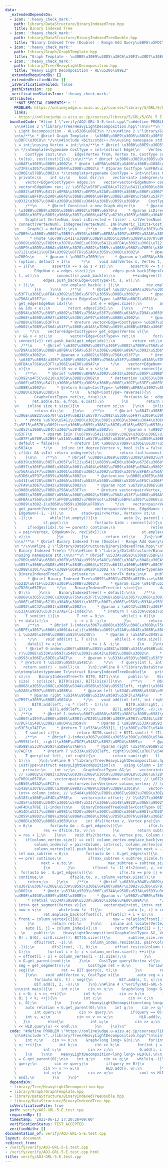 ```yaml
---
data:
  _extendedDependsOn:
  - icon: ':heavy_check_mark:'
    path: library/DataStructure/BinaryIndexedTree.hpp
    title: Binary Indexed Tree
  - icon: ':heavy_check_mark:'
    path: library/DataStructure/BinaryIndexedTreeDouble.hpp
    title: "Binary Indexed Tree (Double) - Range Add Query\u5BFE\u5FDC\u7248"
  - icon: ':heavy_check_mark:'
    path: library/Graph/GraphTemplate.hpp
    title: "Graph Template - \u30B0\u30E9\u30D5\u30C6\u30F3\u30D7\u30EC\u30FC\u30C8"
  - icon: ':heavy_check_mark:'
    path: library/Tree/HeavyLightDecomposition.hpp
    title: "Heavy Light Decomposition - HL\u5206\u89E3"
  _extendedRequiredBy: []
  _extendedVerifiedWith: []
  _isVerificationFailed: false
  _pathExtension: cpp
  _verificationStatusIcon: ':heavy_check_mark:'
  attributes:
    '*NOT_SPECIAL_COMMENTS*': ''
    PROBLEM: https://onlinejudge.u-aizu.ac.jp/courses/library/5/GRL/5/GRL_5_E
    links:
    - https://onlinejudge.u-aizu.ac.jp/courses/library/5/GRL/5/GRL_5_E
  bundledCode: "#line 1 \"verify/AOJ-GRL-5-E.test.cpp\"\n#define PROBLEM \"https://onlinejudge.u-aizu.ac.jp/courses/library/5/GRL/5/GRL_5_E\"\
    \n\n#line 2 \"library/Tree/HeavyLightDecomposition.hpp\"\n\n/**\n * @brief Heavy\
    \ Light Decomposition - HL\u5206\u89E3\n */\n\n#line 2 \"library/Graph/GraphTemplate.hpp\"\
    \n\n/**\n * @brief Graph Template - \u30B0\u30E9\u30D5\u30C6\u30F3\u30D7\u30EC\
    \u30FC\u30C8\n */\n\n#include <bits/stdc++.h>\nusing namespace std;\n\nusing EdgeNum\
    \ = int;\nusing Vertex = int;\n\n/**\n * @brief \u30B0\u30E9\u30D5\u306E\u8FBA\
    \n */\ntemplate<typename CostType = int>\nstruct Edge{\n    Vertex from, to;\n\
    \    CostType cost;\n\n    Edge(Vertex from, Vertex to, CostType cost) : from(from),\
    \ to(to), cost(cost){}\n};\n\n/**\n * @brief \u30B0\u30E9\u30D5\u3092\u8868\u3059\
    \u30AF\u30E9\u30B9\u3002\n * @note \u8FBA\u96C6\u5408\u306B\u3088\u3063\u3066\u5B9F\
    \u73FE\u3057\u3066\u3044\u308B\u3002\n * @tparam CostType \u8FBA\u306E\u91CD\u307F\
    \u306E\u578B\u3002\n */\ntemplate<typename CostType = int>\nclass Graph{\n   \
    \ private:\n    int sz;\n    bool dir;\n    vector<int> indegree;\n\n    public:\n\
    \    vector<Edge<CostType>> edges;\n    vector<vector<EdgeNum>> connect;\n   \
    \ vector<EdgeNum> rev; // \u5F62\u5F0F\u4E0A\u7121\u5411\u30B0\u30E9\u30D5\u3067\
    \u3082\u6709\u5411\u8FBA\u3092\u8FFD\u52A0\u3059\u308B\u306E\u3067\u3001\u8FBA\
    \u306E\u8FFD\u52A0\u6642\u306B\u9006\u8FBA\u306E\u8FBA\u756A\u53F7\u3092\u8A18\
    \u9332\u3067\u304D\u308B\u3088\u3046\u306B\u3059\u308B\n    CostType INF;\n\n\
    \    /**\n     * @brief Construct a new Graph object\n     * @param VertexNum\
    \ \u30B0\u30E9\u30D5\u306E\u9802\u70B9\u6570\n     * @param isDirected \u6709\u5411\
    \u30B0\u30E9\u30D5\u3068\u3057\u3066\u4F5C\u6210\u3059\u308B\u304B\n     */\n\
    \    Graph(int VertexNum, bool isDirected = false) : sz(VertexNum), dir(isDirected),\
    \ connect(VertexNum), indegree(VertexNum), INF(numeric_limits<CostType>::max()){}\n\
    \n    Graph() = default;\n\n    /**\n     * @brief \u30B0\u30E9\u30D5\u306B\u9802\
    \u70B9s\u3068\u9802\u70B9t\u9593\u306E\u8FBA\u3092\u8FFD\u52A0\u3059\u308B\u3002\
    \n     * @note \u6709\u5411\u30B0\u30E9\u30D5\u306A\u3089\u3070\u9802\u70B9s\u304B\
    \u3089\u9802\u70B9t\u3078\u306E\u6709\u5411\u8FBA\u3092\u3001\u7121\u5411\u30B0\
    \u30E9\u30D5\u306A\u3089\u3070\u9802\u70B9s\u3068\u9802\u70B9t\u3092\u7D50\u3076\
    \u7121\u5411\u8FBA\u3092\u8FFD\u52A0\u3059\u308B\u3002\n     * @param s \u9802\
    \u70B9s\n     * @param t \u9802\u70B9t\n     * @param w \u8FBA\u306E\u91CD\u307F\
    \ (option, default = 1)\n     */\n    void add(Vertex s, Vertex t, CostType w\
    \ = 1){\n        assert(0 <= s && s < sz);\n        assert(0 <= t && t < sz);\n\
    \        EdgeNum e = edges.size();\n        edges.push_back(Edge<CostType>(s,\
    \ t, w));\n        connect[s].push_back(e);\n        ++indegree[t];\n        if(!dir){\n\
    \            edges.push_back(Edge<CostType>(t, s, w));\n            connect[t].push_back(e\
    \ + 1);\n            rev.emplace_back(e + 1);\n            rev.emplace_back(e);\n\
    \        }\n    }\n\n    /**\n     * @brief \u6307\u5B9A\u3057\u305F\u8FBA\u756A\
    \u53F7\u306E\u8FBA\u3092\u53D6\u5F97\u3059\u308B\u3002\n     * @param idx \u8FBA\
    \u756A\u53F7\n     * @return Edge<CostType> \u8FBA\u60C5\u5831\n     */\n    Edge<CostType>\
    \ get_edge(EdgeNum idx){\n        int e = edges.size();\n        assert(0 <= idx\
    \ && idx < e);\n        return edges[idx];\n    }\n\n    /**\n     * @brief \u6307\
    \u5B9A\u3057\u305F\u9802\u70B9\u756A\u53F7\u306B\u63A5\u7D9A\u3059\u308B\u8FBA\
    \u306E\u4E00\u89A7\u3092\u53D6\u5F97\u3059\u308B\u3002\n     * @param v \u9802\
    \u70B9\u756A\u53F7\n     * @return vector<Edge<CostType>> \u6307\u5B9A\u3057\u305F\
    \u9802\u70B9\u756A\u53F7\u306B\u63A5\u7D9A\u3059\u308B\u8FBA\u306E\u4E00\u89A7\
    \n     */\n    vector<Edge<CostType>> get_edges(Vertex v){\n        assert(0 <=\
    \ v && v < sz);\n        vector<Edge<CostType>> ret;\n        for(auto &idx :\
    \ connect[v]) ret.push_back(get_edge(idx));\n        return ret;\n    }\n\n  \
    \  /**\n     * @brief \u6307\u5B9A\u3057\u305F\u9802\u70B9\u756A\u53F7\u306B\u63A5\
    \u7D9A\u3059\u308B\u8FBA\u756A\u53F7\u306E\u4E00\u89A7\u3092\u53D6\u5F97\u3059\
    \u308B\u3002\n     * @param v \u9802\u70B9\u756A\u53F7\n     * @return vector<EdgeNum>\
    \ \u6307\u5B9A\u3057\u305F\u9802\u70B9\u756A\u53F7\u306B\u63A5\u7D9A\u3059\u308B\
    \u8FBA\u756A\u53F7\u306E\u4E00\u89A7\n     */\n    vector<EdgeNum> get_list(Vertex\
    \ v){\n        assert(0 <= v && v < sz);\n        return connect[v];\n    }\n\n\
    \    /**\n     * @brief \u9006\u8FBA\u3092\u5F35\u3063\u305F\u30B0\u30E9\u30D5\
    \u3092\u4F5C\u6210\u3059\u308B\u3002\n     * @attention \u3053\u306E\u64CD\u4F5C\
    \u306F\u6709\u5411\u30B0\u30E9\u30D5\u306B\u306E\u307F\u53EF\u80FD\u3067\u3042\
    \u308B\u3002\n     * @return Graph<CostType> \u9006\u8FBA\u3092\u5F35\u3063\u305F\
    \u30B0\u30E9\u30D5\n     */\n    Graph<CostType> reverse(){\n        assert(dir);\n\
    \        Graph<CostType> ret(sz, true);\n        for(auto &e : edges){\n     \
    \       ret.add(e.to, e.from, e.cost);\n        }\n        return ret;\n    }\n\
    \n    inline size_t size(){\n        return sz;\n    }\n\n    inline bool directed(){\n\
    \        return dir;\n    }\n\n    /**\n     * @brief \u3042\u308B\u9802\u70B9\
    \u306E\u6B21\u6570(\u51FA\u6B21\u6570)\u3092\u53D6\u5F97\u3059\u308B\u3002\n \
    \    * @note \u6709\u5411\u30B0\u30E9\u30D5\u306B\u304A\u3044\u3066\u3001\u7B2C\
    2\u5F15\u6570\u3092true\u306B\u3059\u308C\u3070\u5165\u6B21\u6570\u3092\u5F97\u308B\
    \u3053\u3068\u304C\u3067\u304D\u308B\u3002\n     * @param v \u9802\u70B9\u756A\
    \u53F7\n     * @param isIn (\u6709\u5411\u30B0\u30E9\u30D5\u306E\u3068\u304D\u306E\
    \u307F\u6709\u52B9)\u5165\u6B21\u6570\u3092\u53D6\u5F97\u3059\u308B\u304B (option,\
    \ default = false)\n     * @return int \u9802\u70B9v\u306E\u6307\u5B9A\u3057\u305F\
    \u5024\n     */\n    inline int degree(Vertex v, bool isIn = false){\n       \
    \ if(dir && isIn) return indegree[v];\n        return (int)connect[v].size();\n\
    \    }\n\n    /**\n     * @brief \u30B0\u30E9\u30D5\u3092\u9802\u70B9root\u3092\
    \u6839\u3068\u3057\u305F\u7121\u5411\u6839\u4ED8\u304D\u6728\u3068\u307F\u306A\
    \u3057\u305F\u3068\u304D\u3001\u5404\u9802\u70B9\u306E\u89AA\u9802\u70B9\u306E\
    \u756A\u53F7\u3068\u3001\u305D\u308C\u3092\u7D50\u3076\u8FBA\u756A\u53F7\u3092\
    \u53D6\u5F97\u3059\u308B\u3002\n     * @attention \u30B0\u30E9\u30D5\u304C\u7121\
    \u5411\u6728\u3067\u306A\u3044\u5834\u5408\u306E\u52D5\u4F5C\u306F\u672A\u5B9A\
    \u7FA9\u3067\u3042\u308B\u3002\n     * @param root \u6728\u306E\u6839\u3068\u3059\
    \u308B\u9802\u70B9\u756A\u53F7\n     * @return vector<pair<Vertex, EdgeNum>> \u5404\
    \u9802\u70B9\u306E\u89AA\u306E\u9802\u70B9\u756A\u53F7\u3068\u89AA\u3078\u306E\
    \u8FBA\u756A\u53F7\uFF08\u9802\u70B9root\u306B\u5BFE\u3057\u3066\u306F\u3069\u3061\
    \u3089\u3082-1\u3068\u3059\u308B\uFF09\n     */\n    vector<pair<Vertex, EdgeNum>>\
    \ get_parent(Vertex root){\n        vector<pair<Vertex, EdgeNum>> ret(sz, pair<Vertex,\
    \ EdgeNum>(-1, -1));\n        stack<pair<Vertex, Vertex>> st;\n        st.emplace(root,\
    \ -1);\n        while(!st.empty()){\n            auto [v, parent] = st.top();\n\
    \            st.pop();\n            for(auto &idx : connect[v]){\n           \
    \     if(edges[idx].to == parent) continue;\n                ret[edges[idx].to]\
    \ = pair<Vertex, EdgeNum>(v, rev[idx]);\n                st.emplace(edges[idx].to,\
    \ v);\n            }\n        }\n        return ret;\n    }\n};\n#line 2 \"library/DataStructure/BinaryIndexedTreeDouble.hpp\"\
    \n\n/**\n * @brief Binary Indexed Tree (Double) - Range Add Query\u5BFE\u5FDC\u7248\
    \n */\n\n#line 2 \"library/DataStructure/BinaryIndexedTree.hpp\"\n\n/**\n * @brief\
    \ Binary Indexed Tree\n */\n\n#line 8 \"library/DataStructure/BinaryIndexedTree.hpp\"\
    \nusing namespace std;\n\n/**\n * @brief \u533A\u9593\u306B\u5BFE\u3059\u308B\u4E00\
    \u70B9\u66F4\u65B0\u30FB\u533A\u9593\u548C\u306E\u30AF\u30A8\u30EA\u306B\u5BFE\
    \u3057\u3066\u9AD8\u901F\u304B\u3064\u7C21\u6613\u306B\u5B9F\u88C5\u3067\u304D\
    \u308B\u30C7\u30FC\u30BF\u69CB\u9020\u3002 \n */\ntemplate<typename T>\nstruct\
    \ BinaryIndexedTree{\n    private:\n    vector<T> data;\n\n    public:\n    /**\n\
    \     * @brief Binary Indexed Tree\u3092\u8981\u7D20\u6570size\u3001\u50240\u3067\
    \u521D\u671F\u5316\u3059\u308B\u3002\n     * @param size \u914D\u5217\u306E\u8981\
    \u7D20\u6570\n     */\n    BinaryIndexedTree(int size){\n        data.resize(++size,\
    \ 0);\n    }\n\n    BinaryIndexedTree() = default;\n\n    /**\n     * @brief 1-index\u3067\
    \u8868\u3055\u308C\u308B\u756A\u53F7i\u306B\u5BFE\u3057\u3066\u3001\u914D\u5217\
    \u306E\u6700\u521D\u304B\u3089i\u307E\u3067\u306E\u9589\u533A\u9593\u306E\u548C\
    \u3092\u6C42\u3081\u308B\u3002\n     * @param i \u6C42\u3081\u305F\u3044\u9589\
    \u533A\u9593\u53F3\u7AEF(1-index)\n     * @return T \u533A\u9593\u548C\n     */\n\
    \    T sum(int i){\n        T ret = 0;\n        while(i > 0){\n            ret\
    \ += data[i];\n            i -= i & -i;\n        }\n        return ret;\n    }\n\
    \n    /**\n     * @brief 1-index\u3067\u8868\u3055\u308C\u308B\u756A\u53F7i\u306B\
    \u5BFE\u3057\u3066\u3001data[i]\u306Bx\u3092\u52A0\u3048\u308B\u3002\n     * @param\
    \ i \u52A0\u3048\u308B\u5834\u6240\n     * @param x \u52A0\u3048\u308B\u5024\n\
    \     */\n    void add(int i, T x){\n        while(i < data.size()){\n       \
    \     data[i] += x;\n            i += i & -i;\n        }\n    }\n\n    /**\n \
    \    * @brief 0-index\u3067\u8868\u3055\u308C\u308B\u534A\u958B\u533A\u9593[l,\
    \ r)\u306E\u533A\u9593\u548C\u3092\u6C42\u3081\u308B\u3002\n     * @param l \u533A\
    \u9593\u306E\u5DE6\u7AEF\n     * @param r \u533A\u9593\u306E\u53F3\u7AEF\n   \
    \  * @return T \u533A\u9593\u548C\n     */\n    T query(int l, int r){\n     \
    \   return sum(r) - sum(l);\n    }\n};\n#line 8 \"library/DataStructure/BinaryIndexedTreeDouble.hpp\"\
    \n\ntemplate<typename T>\nstruct BinaryIndexedTreeDouble{\n    private:\n    int\
    \ sz;\n    BinaryIndexedTree<T> BIT0, BIT1;\n\n    public:\n    BinaryIndexedTreeDouble(int\
    \ size) : sz(size), BIT0(size), BIT1(size){}\n\n    /**\n     * @brief 1-index\u3067\
    \u8868\u3055\u308C\u308B\u534A\u958B\u533A\u9593[left, right)\u306B\u5024x\u3092\
    \u52A0\u7B97\u3059\u308B\n     * @param left \u534A\u958B\u533A\u9593\u5DE6\u7AEF\
    \n     * @param right \u534A\u958B\u533A\u9593\u53F3\u7AEF\n     * @param x \u52A0\
    \u7B97\u3059\u308B\u5024\n     */\n    void add(int left, int right, T x){\n \
    \       BIT0.add(left, -x * (left - 1));\n        BIT0.add(right, x * (right -\
    \ 1));\n        BIT1.add(left, x);\n        BIT1.add(right, -x);\n    }\n\n  \
    \  /**\n     * @brief 1-index\u3067\u8868\u3055\u308C\u308B\u8981\u7D20i\u306B\
    \u3064\u3044\u3066\u3001\u8981\u7D201\u304B\u3089\u8981\u7D20i\u307E\u3067\u306E\
    \u7DCF\u548C\u3092\u8FD4\u3059\n     * @param i \u9589\u533A\u9593[1, i]\u306E\
    \u53F3\u7AEF\n     * @return T \u533A\u9593[1, i]\u306E\u7DCF\u548C\n     */\n\
    \    T sum(int i){\n        return BIT0.sum(i) + BIT1.sum(i) * (T)i;\n    }\n\n\
    \    /**\n     * @brief 1-index\u3067\u8868\u3055\u308C\u308B\u534A\u958B\u533A\
    \u9593[left, right)\u306E\u7DCF\u548C\u3092\u8FD4\u3059\n     * @param left \u534A\
    \u958B\u533A\u9593\u5DE6\u7AEF\n     * @param right \u534A\u958B\u533A\u9593\u53F3\
    \u7AEF\n     * @return T \u533A\u9593[left, right)\u306E\u7DCF\u548C\n     */\n\
    \    T query(int left, int right){\n        return sum(right - 1) - sum(left -\
    \ 1);\n    }\n};\n#line 9 \"library/Tree/HeavyLightDecomposition.hpp\"\n\ntemplate<typename\
    \ CostType>\nstruct HeavyLightDecompsition{\n    using Column = int;\n    \n \
    \   private:\n    int sz;\n    Graph<CostType> &G;\n    vector<int> subtree_size;\
    \ // \u9802\u70B9i\u3092\u6839\u3068\u3059\u308B\u90E8\u5206\u6728\u306E\u9802\
    \u70B9\u6570\n    vector<pair<Vertex, EdgeNum>> relation; // \u6728\u306E\u89AA\
    \u5B50\u95A2\u4FC2\n    vector<vector<Vertex>> column_vertex; // \u5404\u5217\u306B\
    \u542B\u307E\u308C\u308B\u9802\u70B9\u30EA\u30B9\u30C8\n    vector<pair<Column,\
    \ int>> column_index; // \u5404\u9802\u70B9\u306E\u9802\u70B9\u30EA\u30B9\u30C8\
    \u5185\u306E\u4F4D\u7F6E\n    vector<int> offset; // 1\u5217\u306B\u4E26\u3079\
    \u305F\u3068\u304D\u3001\u5404\u5217\u306E\u5148\u982D\u306E\u9802\u70B9\u306E\
    \u4F4D\u7F6E (1-index)\n\n    BinaryIndexedTreeDouble<CostType> BIT; // BIT\u306E\
    \u914D\u5217\u306E\u8981\u7D20\u306F\u300C\u305D\u306E\u8981\u7D20\u304C\u793A\
    \u3059\u9802\u70B9\u306E\u89AA\u3068\u306E\u7D50\u3076\u8FBA\u306E\u91CD\u307F\
    \u300D\u3092\u8868\u3059\n\n    int dfs1(Vertex v, Vertex pre){\n        int res\
    \ = 0;\n        for(auto &e : G.get_edges(v)){\n            if(e.to == pre) continue;\n\
    \            res += dfs1(e.to, v);\n        }\n        return subtree_size[v]\
    \ = res + 1;\n    }\n\n    void dfs2(Vertex v, Vertex pre, Column col){\n    \
    \    if(column_vertex.size() == col) column_vertex.emplace_back(vector<Vertex>{});\n\
    \        column_index[v] = pair<Column, int>(col, column_vertex[col].size());\n\
    \        column_vertex[col].push_back(v);\n        Vertex next = -1;\n       \
    \ int max_subtree = 0;\n        for(auto &e : G.get_edges(v)){\n            if(e.to\
    \ == pre) continue;\n            if(max_subtree < subtree_size[e.to]){\n     \
    \           next = e.to;\n                max_subtree = subtree_size[e.to];\n\
    \            }\n        }\n        if(next != -1) dfs2(next, v, col);\n      \
    \  for(auto &e : G.get_edges(v)){\n            if(e.to == pre || e.to == next)\
    \ continue;\n            dfs2(e.to, v, column_vertex.size());\n        }\n   \
    \     return;\n    }\n\n    /**\n     * @brief \u6839\u304B\u3089\u9802\u70B9\
    v\u307E\u3067\u306E\u533A\u9593\u306E\u4E00\u89A7\u3092\u53D6\u5F97\u3059\u308B\
    \u3002\n     * @note \u533A\u9593\u306F\u534A\u958B\u533A\u9593\u3068\u3057\u3066\
    \u4E0E\u3048\u3089\u308C\u308B\n     * @param v: \u9802\u70B9\u756A\u53F7(0-index)\n\
    \     * @retval \u534A\u958B\u533A\u9593\u306E\u4E00\u89A7\n     */\n    vector<pair<int,\
    \ int>> get_segment(Vertex v){\n        vector<pair<int, int>> ret;\n        Vertex\
    \ now = v;\n        while(now != -1){\n            auto [c, i] = column_index[now];\n\
    \            ret.emplace_back(offset[c], offset[c] + i + 1);\n            Vertex\
    \ front = column_vertex[c][0];\n            now = relation[front].first;\n   \
    \     }\n        return ret;\n    }\n\n    inline int locate(Vertex v){\n    \
    \    auto [i, j] = column_index[v];\n        return offset[i] + j;\n    }\n  \
    \  \n    public:\n    HeavyLightDecompsition(Graph<CostType> &G, Vertex root =\
    \ 0) : G(G), sz(G.size()), BIT(G.size()){\n        subtree_size.resize(sz, -1);\n\
    \        dfs1(root, -1);\n        column_index.resize(sz, pair<Column, int>(-1,\
    \ -1));\n        dfs2(root, -1, 0);\n        offset.resize(column_vertex.size(),\
    \ 1);\n        for(int i = 1; i < column_vertex.size(); ++i){\n            offset[i]\
    \ = offset[i - 1] + column_vertex[i - 1].size();\n        }\n        relation\
    \ = G.get_parent(root);\n    }\n\n    CostType query(Vertex v){\n        auto\
    \ seg = get_segment(v);\n        CostType ret = 0;\n        for(auto &[s, t] :\
    \ seg){\n            ret += BIT.query(s, t);\n        }\n        return ret;\n\
    \    }\n\n    void add(Vertex v, CostType x){\n        auto seg = get_segment(v);\n\
    \        for(auto &[s, t] : seg){\n            BIT.add(s, t, x);\n        }\n\
    \        BIT.add(1, 2, -x);\n    }\n};\n#line 4 \"verify/AOJ-GRL-5-E.test.cpp\"\
    \n\nint main(){\n    int n;\n    cin >> n;\n    Graph<long long> G(n);\n    for(int\
    \ i = 0; i < n; ++i){\n        int k;\n        cin >> k;\n        for(int j =\
    \ 0; j < k; ++j){\n            int c;\n            cin >> c;\n            G.add(i,\
    \ c, 0);\n        }\n    }\n\n    HeavyLightDecompsition<long long> HLD(G);\n\n\
    \    auto relation = G.get_parent(0);\n\n    int q;\n    cin >> q;\n    while(q--){\n\
    \        int query;\n        cin >> query;\n        if(query == 0){\n        \
    \    int v, w;\n            cin >> v >> w;\n            HLD.add(v, w);\n     \
    \   }\n        else{\n            int u;\n            cin >> u;\n            cout\
    \ << HLD.query(u) << endl;\n        }\n    }\n}\n"
  code: "#define PROBLEM \"https://onlinejudge.u-aizu.ac.jp/courses/library/5/GRL/5/GRL_5_E\"\
    \n\n#include \"../library/Tree/HeavyLightDecomposition.hpp\"\n\nint main(){\n\
    \    int n;\n    cin >> n;\n    Graph<long long> G(n);\n    for(int i = 0; i <\
    \ n; ++i){\n        int k;\n        cin >> k;\n        for(int j = 0; j < k; ++j){\n\
    \            int c;\n            cin >> c;\n            G.add(i, c, 0);\n    \
    \    }\n    }\n\n    HeavyLightDecompsition<long long> HLD(G);\n\n    auto relation\
    \ = G.get_parent(0);\n\n    int q;\n    cin >> q;\n    while(q--){\n        int\
    \ query;\n        cin >> query;\n        if(query == 0){\n            int v, w;\n\
    \            cin >> v >> w;\n            HLD.add(v, w);\n        }\n        else{\n\
    \            int u;\n            cin >> u;\n            cout << HLD.query(u) <<\
    \ endl;\n        }\n    }\n}"
  dependsOn:
  - library/Tree/HeavyLightDecomposition.hpp
  - library/Graph/GraphTemplate.hpp
  - library/DataStructure/BinaryIndexedTreeDouble.hpp
  - library/DataStructure/BinaryIndexedTree.hpp
  isVerificationFile: true
  path: verify/AOJ-GRL-5-E.test.cpp
  requiredBy: []
  timestamp: '2023-06-13 17:20:28+09:00'
  verificationStatus: TEST_ACCEPTED
  verifiedWith: []
documentation_of: verify/AOJ-GRL-5-E.test.cpp
layout: document
redirect_from:
- /verify/verify/AOJ-GRL-5-E.test.cpp
- /verify/verify/AOJ-GRL-5-E.test.cpp.html
title: verify/AOJ-GRL-5-E.test.cpp
---
```

